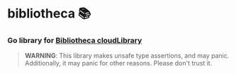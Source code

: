 # bibliotheca 📚
### Go library for [Bibliotheca cloudLibrary](https://www.yourcloudlibrary.com/)
> **WARNING**: This library makes unsafe type assertions, and may panic. Additionally, it may panic for other reasons. Please don't trust it.
